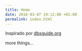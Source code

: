 ```yaml
---
title: Home
date: 2018-03-07 19:12:00 +01:00
permalink: index.html
---
```


Inspirado por [dbsguide.org](http://www.dbsguide.org)

more things...